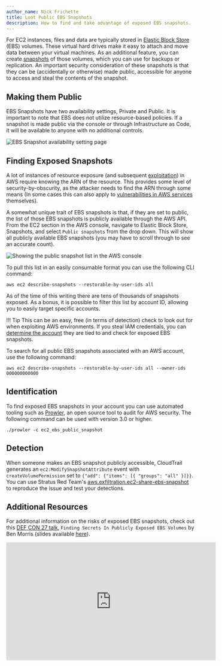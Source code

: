 ```yaml
---
author_name: Nick Frichette
title: Loot Public EBS Snapshots
description: How to find and take advantage of exposed EBS snapshots.
---
```


For EC2 instances, files and data are typically stored in [Elastic Block Store](https://docs.aws.amazon.com/AWSEC2/latest/UserGuide/AmazonEBS.html) (EBS) volumes. These virtual hard drives make it easy to attach and move data between your virtual machines. As an additional feature, you can create [snapshots](https://docs.aws.amazon.com/AWSEC2/latest/UserGuide/EBSSnapshots.html) of those volumes, which you can use for backups or replication. An important security consideration of these snapshots is that they can be (accidentally or otherwise) made public, accessible for anyone to access and steal the contents of the snapshot.

## Making them Public

EBS Snapshots have two availability settings, Private and Public. It is important to note that EBS does not utilize resource-based policies. If a snapshot is made public via the console or through Infrastructure as Code, it will be available to anyone with no additional controls.

![EBS Snapshot availability setting page](/images/aws/enumeration/loot_public_ebs_snapshots/ebs_snapshot_availability.png)

## Finding Exposed Snapshots

A lot of instances of resource exposure (and subsequent [exploitation](/aws/exploitation/Misconfigured_Resource-Based_Policies/)) in AWS require knowing the ARN of the resource. This provides some level of security-by-obscurity, as the attacker needs to find the ARN through some means (In some cases this can also apply to [vulnerabilities in AWS services](https://securitylabs.datadoghq.com/articles/appsync-vulnerability-disclosure/) themselves).

A somewhat unique trait of EBS snapshots is that, if they are set to public, the list of those EBS snapshots is publicly available through the AWS API. From the EC2 section in the AWS console, navigate to Elastic Block Store, Snapshots, and select `Public snapshots` from the drop down. This will show all publicly available EBS snapshots (you may have to scroll through to see an accurate count).

![Showing the public snapshot list in the AWS console](/images/aws/enumeration/loot_public_ebs_snapshots/public_snapshot_console.png)

To pull this list in an easily consumable format you can use the following CLI command:

```
aws ec2 describe-snapshots --restorable-by-user-ids all
```

As of the time of this writing there are tens of thousands of snapshots exposed. As a bonus, it is possible to filter this list by account ID, allowing you to easily target specific accounts.

!!! Tip
    This can be an easy, free (in terms of detection) check to look out for when exploiting AWS environments. If you steal IAM credentials, you can [determine the account](/aws/enumeration/get-account-id-from-keys/) they are tied to and check for exposed EBS snapshots.

To search for all public EBS snapshots associated with an AWS account, use the following command:

```
aws ec2 describe-snapshots --restorable-by-user-ids all --owner-ids 000000000000
```

## Identification

To find exposed EBS snapshots in your account you can use automated tooling such as [Prowler](https://github.com/prowler-cloud/prowler), an open source tool to audit for AWS security. The following command can be used with version 3.0 or higher.

```
./prowler -c ec2_ebs_public_snapshot
```

## Detection

When someone makes an EBS snapshot publicly accessible, CloudTrail generates an `ec2:ModifySnapshotAttribute` event with `createVolumePermission` set to `{"add": {"items": [{ "groups": "all" }]}}`. You can use Stratus Red Team's [aws.exfiltration.ec2-share-ebs-snapshot](https://stratus-red-team.cloud/attack-techniques/AWS/aws.exfiltration.ec2-share-ebs-snapshot/) to reproduce the issue and test your detections.

## Additional Resources

For additional information on the risks of exposed EBS snapshots, check out this [DEF CON 27 talk](https://www.youtube.com/watch?v=-LGR63yCTts), `Finding Secrets In Publicly Exposed EBS Volumes` by Ben Morris (slides available [here](https://media.defcon.org/DEF%20CON%2027/DEF%20CON%2027%20presentations/DEFCON-27-Ben-Morris-More-Keys-Than-A-Piano-Finding-Secrets-In-Publicly-Exposed-Ebs-Volumes.pdf)).

<iframe width="560" height="315" src="https://www.youtube-nocookie.com/embed/-LGR63yCTts" title="YouTube video player" frameborder="0" allow="accelerometer; autoplay; clipboard-write; encrypted-media; gyroscope; picture-in-picture" allowfullscreen></iframe>
